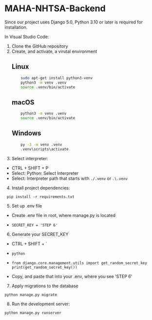 # MAHA-NHTSA-Backend

Since our project uses Django 5.0, Python 3.10 or later is required for installation.

In Visual Studio Code:
1) Clone the GitHub repository
2) Create, and activate, a virutal environment
    ## Linux
    ```bash
        sudo apt-get install python3-venv
        python3 -m venv .venv
        source .venv/bin/activate
    ```
    ## macOS
    ```bash
        python3 -m venv .venv
        source .venv/bin/activate
    ```
    ## Windows
    ```bash
        py -3 -m venv .venv
        .venv\scripts\activate
    ```
3) Select interpreter:
- CTRL + SHIFT + P
- Select: Python: Select Interpreter
- Select: Interpreter path that starts with ```./.venv``` or ```.\.venv```
4) Install project dependencies:
  ```
   pip install -r requirements.txt
  ```
5) Set up .env file
- Create .env file in root, where manage.py is located
- ```
  SECRET_KEY = 'STEP 6'
  ```
6) Generate your SECRET_KEY
- CTRL + SHIFT + `
- ```
  python
  ``` 
- ```
  from django.core.management.utils import get_random_secret_key
  print(get_random_secret_key())
  ```
- Copy, and paste that into your .env, where you see 'STEP 6'
7) Apply migrations to the database
  ```
  python manage.py migrate
  ```
8) Run the development server:
  ```
  python manage.py runserver
  ```
